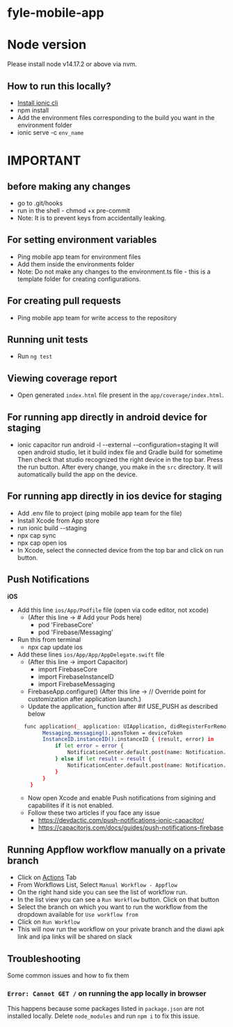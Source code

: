 # fyle-mobile-app

# Node version

Please install node v14.17.2 or above via nvm.

## How to run this locally?

 - [Install ionic cli](https://ionicframework.com/docs/cli)
 - npm install
 - Add the environment files corresponding to the build you want in the environment folder
 - ionic serve -c `env_name`

# IMPORTANT
## before making any changes

 - go to .git/hooks
 - run in the shell - chmod +x pre-commit 
 - Note: It is to prevent keys from accidentally leaking.


## For setting environment variables

 - Ping mobile app team for environment files
 - Add them inside the environments folder
 - Note: Do not make any changes to the environment.ts file - this is a template folder for creating configurations.

## For creating pull requests

  - Ping mobile app team for write access to the repository

## Running unit tests

  - Run `ng test`

## Viewing coverage report

  - Open generated `index.html` file present in the `app/coverage/index.html`.

## For running app directly in android device for staging

  - ionic capacitor run android -l --external --configuration=staging
    It will open android studio, let it build index file and Gradle build for sometime
    Then check that studio recognized the right device in the top bar. Press the run button. After every change, you make in the `src` directory. It will automatically build the app on the device.

## For running app directly in ios device for staging

  - Add .env file to project (ping mobile app team for the file)
  - Install Xcode from App store
  - run ionic build --staging 
  - npx cap sync
  - npx cap open ios
  - In Xcode, select the connected device from the top bar and click on run button.

## Push Notifications
  **iOS**
  - Add this line `ios/App/Podfile` file (open via code editor, not xcode)
    - (After this line -> # Add your Pods here)
      - pod 'FirebaseCore'
      - pod 'Firebase/Messaging'
  - Run this from terminal 
    - npx cap update ios
  - Add these lines `ios/App/App/AppDelegate.swift` file
    - (After this line -> import Capacitor)
      - import FirebaseCore
      - import FirebaseInstanceID
      - import FirebaseMessaging 
    - FirebaseApp.configure() (After this line -> // Override point for customization after application launch.)
    - Update the application_ function after #if USE_PUSH as described below
    ```bash
      func application(_ application: UIApplication, didRegisterForRemoteNotificationsWithDeviceToken deviceToken: Data) {
            Messaging.messaging().apnsToken = deviceToken
            InstanceID.instanceID().instanceID { (result, error) in
                if let error = error {
                    NotificationCenter.default.post(name: Notification.Name(CAPNotifications.DidFailToRegisterForRemoteNotificationsWithError.name()), object: error)
                } else if let result = result {
                    NotificationCenter.default.post(name: Notification.Name(CAPNotifications.DidRegisterForRemoteNotificationsWithDeviceToken.name()), object: result.token)
                }
            }
        }
    ```
    - Now open Xcode and enable Push notifications from sigining and capabilites if it is not enabled.
    - Follow these two articles if you face any issue
      - https://devdactic.com/push-notifications-ionic-capacitor/
      - https://capacitorjs.com/docs/guides/push-notifications-firebase

## Running Appflow workflow manually on a private branch

 - Click on [Actions](https://github.com/fylein/fyle-mobile-app2/actions) Tab
 - From Workflows List, Select `Manual Workflow - Appflow`
 - On the right hand side you can see the list of workflow run.
 - In the list view you can see a `Run Workflow` button. Click on that button
 - Select the branch on which you want to run the workflow from the dropdown available for `Use workflow from`
 - Click on `Run Workflow`
 - This will now run the workflow on your private branch and the diawi apk link and ipa links will be shared on slack

 ## Troubleshooting
 Some common issues and how to fix them

 ### `Error: Cannot GET /`  on running the app locally in browser
 This happens because some packages listed in `package.json` are not installed locally. Delete `node_modules` and run `npm i` to fix this issue.

